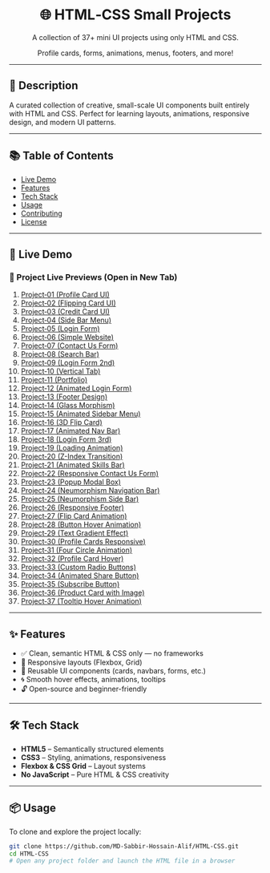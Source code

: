 <div align="center">
  <h1>🌐 HTML‑CSS Small Projects</h1>
  <p>A collection of 37+ mini UI projects using only HTML and CSS.</p>
  <p>Profile cards, forms, animations, menus, footers, and more!</p>
  
  <!-- Badges
  <a href="https://github.com/MD-Sabbir-Hossain-Alif/HTML-CSS/blob/main/LICENSE">
    <img src="https://img.shields.io/github/license/MD-Sabbir-Hossain-Alif/HTML-CSS" alt="License">
  </a>
  <a href="https://github.com/MD-Sabbir-Hossain-Alif/HTML-CSS/stargazers">
    <img src="https://img.shields.io/github/stars/MD-Sabbir-Hossain-Alif/HTML-CSS" alt="Stars">
  </a> -->
</div>

---

## 📄 Description

A curated collection of creative, small-scale UI components built entirely with HTML and CSS. Perfect for learning layouts, animations, responsive design, and modern UI patterns.

---

## 📚 Table of Contents

- [Live Demo](#live-demo)
- [Features](#features)
- [Tech Stack](#tech-stack)
- [Usage](#usage)
- [Contributing](#contributing)
- [License](#license)

---

## 🚀 Live Demo

<h3>🔗 Project Live Previews (Open in New Tab)</h3>

<!-- See full project list here -->
<ol>
  <li><a href="https://md-sabbir-hossain-alif.github.io/HTML-CSS/Project-01(Profile-Card-UI)/" target="_blank">Project‑01 (Profile Card UI)</a></li>
  <li><a href="https://md-sabbir-hossain-alif.github.io/HTML-CSS/Project-02(Fliping-Card-UI)/" target="_blank">Project‑02 (Flipping Card UI)</a></li>
  <li><a href="https://md-sabbir-hossain-alif.github.io/HTML-CSS/Project-03(Credit-Card-UI)/" target="_blank">Project‑03 (Credit Card UI)</a></li>
  <li><a href="https://md-sabbir-hossain-alif.github.io/HTML-CSS/Project-04(Side-Bar-Menu)/" target="_blank">Project‑04 (Side Bar Menu)</a></li>
  <li><a href="https://md-sabbir-hossain-alif.github.io/HTML-CSS/Project-05(Login-Form)/" target="_blank">Project‑05 (Login Form)</a></li>
  <li><a href="https://md-sabbir-hossain-alif.github.io/HTML-CSS/Project-06(Simple-Website)/" target="_blank">Project‑06 (Simple Website)</a></li>
  <li><a href="https://md-sabbir-hossain-alif.github.io/HTML-CSS/Project-07(Contact-Us-Form)/" target="_blank">Project‑07 (Contact Us Form)</a></li>
  <li><a href="https://md-sabbir-hossain-alif.github.io/HTML-CSS/Project-08(Search-Ber)/" target="_blank">Project‑08 (Search Bar)</a></li>
  <li><a href="https://md-sabbir-hossain-alif.github.io/HTML-CSS/Project-09(Login-Form-2nd)/" target="_blank">Project‑09 (Login Form 2nd)</a></li>
  <li><a href="https://md-sabbir-hossain-alif.github.io/HTML-CSS/Project-10(Vertical-Tab)/" target="_blank">Project‑10 (Vertical Tab)</a></li>
  <li><a href="https://md-sabbir-hossain-alif.github.io/HTML-CSS/Project-11(Portfolio)/" target="_blank">Project‑11 (Portfolio)</a></li>
  <li><a href="https://md-sabbir-hossain-alif.github.io/HTML-CSS/Project-12(Animated-Login-Form)/" target="_blank">Project‑12 (Animated Login Form)</a></li>
  <li><a href="https://md-sabbir-hossain-alif.github.io/HTML-CSS/Project-13(Footer-Design)/" target="_blank">Project‑13 (Footer Design)</a></li>
  <li><a href="https://md-sabbir-hossain-alif.github.io/HTML-CSS/Project-14(Glass-Morphism)/" target="_blank">Project‑14 (Glass Morphism)</a></li>
  <li><a href="https://md-sabbir-hossain-alif.github.io/HTML-CSS/Project-15(Animated-Sidebar-Menu)/" target="_blank">Project‑15 (Animated Sidebar Menu)</a></li>
  <li><a href="https://md-sabbir-hossain-alif.github.io/HTML-CSS/Project-16(3D-Flip-Card)/" target="_blank">Project‑16 (3D Flip Card)</a></li>
  <li><a href="https://md-sabbir-hossain-alif.github.io/HTML-CSS/Project-17(Animated-Nav-Bar)/" target="_blank">Project‑17 (Animated Nav Bar)</a></li>
  <li><a href="https://md-sabbir-hossain-alif.github.io/HTML-CSS/Project-18(Login-Form-3rd)/" target="_blank">Project‑18 (Login Form 3rd)</a></li>
  <li><a href="https://md-sabbir-hossain-alif.github.io/HTML-CSS/Project-19(Loading-Animation)/" target="_blank">Project‑19 (Loading Animation)</a></li>
  <li><a href="https://md-sabbir-hossain-alif.github.io/HTML-CSS/Project-20(Z-Index-Transition)/" target="_blank">Project‑20 (Z-Index Transition)</a></li>
  <li><a href="https://md-sabbir-hossain-alif.github.io/HTML-CSS/Project-21(Animated-Skills-Bar)/" target="_blank">Project‑21 (Animated Skills Bar)</a></li>
  <li><a href="https://md-sabbir-hossain-alif.github.io/HTML-CSS/Project-22(Responsive-Contact-Us-From)/" target="_blank">Project‑22 (Responsive Contact Us Form)</a></li>
  <li><a href="https://md-sabbir-hossain-alif.github.io/HTML-CSS/Project-23(Popup-Modal-Box)/" target="_blank">Project‑23 (Popup Modal Box)</a></li>
  <li><a href="https://md-sabbir-hossain-alif.github.io/HTML-CSS/Project-24(Neumorphism-Navigation-Bar)/" target="_blank">Project‑24 (Neumorphism Navigation Bar)</a></li>
  <li><a href="https://md-sabbir-hossain-alif.github.io/HTML-CSS/Project-25(Neumorphism-Side-Bar)/" target="_blank">Project‑25 (Neumorphism Side Bar)</a></li>
  <li><a href="https://md-sabbir-hossain-alif.github.io/HTML-CSS/Project-26(Responsive-Footer)/" target="_blank">Project‑26 (Responsive Footer)</a></li>
  <li><a href="https://md-sabbir-hossain-alif.github.io/HTML-CSS/Project-27(Flip-Card-Animation)/" target="_blank">Project‑27 (Flip Card Animation)</a></li>
  <li><a href="https://md-sabbir-hossain-alif.github.io/HTML-CSS/Project-28(Button-Hover-Animation)/" target="_blank">Project‑28 (Button Hover Animation)</a></li>
  <li><a href="https://md-sabbir-hossain-alif.github.io/HTML-CSS/Project-29(Text-Gradient-Effect)/" target="_blank">Project‑29 (Text Gradient Effect)</a></li>
  <li><a href="https://md-sabbir-hossain-alif.github.io/HTML-CSS/Project-30(Profile-Cards-Responsive)/" target="_blank">Project‑30 (Profile Cards Responsive)</a></li>
  <li><a href="https://md-sabbir-hossain-alif.github.io/HTML-CSS/Project-31(Four-Circle-Animation)/" target="_blank">Project‑31 (Four Circle Animation)</a></li>
  <li><a href="https://md-sabbir-hossain-alif.github.io/HTML-CSS/Project-32(Profile-Card)/" target="_blank">Project‑32 (Profile Card Hover)</a></li>
  <li><a href="https://md-sabbir-hossain-alif.github.io/HTML-CSS/Project-33(Radio-Buttons)/" target="_blank">Project‑33 (Custom Radio Buttons)</a></li>
  <li><a href="https://md-sabbir-hossain-alif.github.io/HTML-CSS/Project-34(Animated-Share-Button)/" target="_blank">Project‑34 (Animated Share Button)</a></li>
  <li><a href="https://md-sabbir-hossain-alif.github.io/HTML-CSS/Project-35(Subscribe-Button)/" target="_blank">Project‑35 (Subscribe Button)</a></li>
  <li><a href="https://md-sabbir-hossain-alif.github.io/HTML-CSS/project-36(product-cart-img)/" target="_blank">Project‑36 (Product Card with Image)</a></li>
  <li><a href="https://md-sabbir-hossain-alif.github.io/HTML-CSS/Project-37(Tooltip-Animation)/" target="_blank">Project‑37 (Tooltip Hover Animation)</a></li>
</ol>

---

## ✨ Features

- ✅ Clean, semantic HTML & CSS only — no frameworks
- 📱 Responsive layouts (Flexbox, Grid)
- 🧠 Reusable UI components (cards, navbars, forms, etc.)
- 🌀 Smooth hover effects, animations, tooltips
- 🔓 Open-source and beginner-friendly

---

## 🛠️ Tech Stack

- **HTML5** – Semantically structured elements
- **CSS3** – Styling, animations, responsiveness
- **Flexbox & CSS Grid** – Layout systems
- **No JavaScript** – Pure HTML & CSS creativity

---

## 📦 Usage

To clone and explore the project locally:

```bash
git clone https://github.com/MD-Sabbir-Hossain-Alif/HTML-CSS.git
cd HTML-CSS
# Open any project folder and launch the HTML file in a browser


